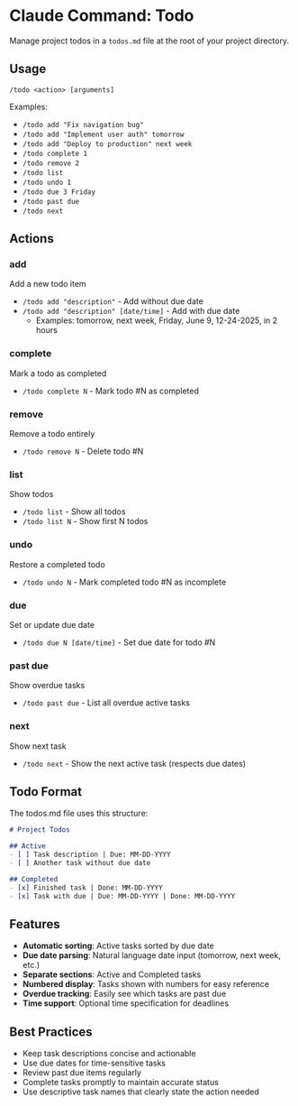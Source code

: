 # Claude Command: Todo

Manage project todos in a `todos.md` file at the root of your project directory.

## Usage

```
/todo <action> [arguments]
```

Examples:
- `/todo add "Fix navigation bug"`
- `/todo add "Implement user auth" tomorrow`
- `/todo add "Deploy to production" next week`
- `/todo complete 1`
- `/todo remove 2`
- `/todo list`
- `/todo undo 1`
- `/todo due 3 Friday`
- `/todo past due`
- `/todo next`

## Actions

### add
Add a new todo item
- `/todo add "description"` - Add without due date
- `/todo add "description" [date/time]` - Add with due date
  - Examples: tomorrow, next week, Friday, June 9, 12-24-2025, in 2 hours

### complete
Mark a todo as completed
- `/todo complete N` - Mark todo #N as completed

### remove
Remove a todo entirely
- `/todo remove N` - Delete todo #N

### list
Show todos
- `/todo list` - Show all todos
- `/todo list N` - Show first N todos

### undo
Restore a completed todo
- `/todo undo N` - Mark completed todo #N as incomplete

### due
Set or update due date
- `/todo due N [date/time]` - Set due date for todo #N

### past due
Show overdue tasks
- `/todo past due` - List all overdue active tasks

### next
Show next task
- `/todo next` - Show the next active task (respects due dates)

## Todo Format

The todos.md file uses this structure:

```markdown
# Project Todos

## Active
- [ ] Task description | Due: MM-DD-YYYY
- [ ] Another task without due date

## Completed
- [x] Finished task | Done: MM-DD-YYYY
- [x] Task with due | Due: MM-DD-YYYY | Done: MM-DD-YYYY
```

## Features

- **Automatic sorting**: Active tasks sorted by due date
- **Due date parsing**: Natural language date input (tomorrow, next week, etc.)
- **Separate sections**: Active and Completed tasks
- **Numbered display**: Tasks shown with numbers for easy reference
- **Overdue tracking**: Easily see which tasks are past due
- **Time support**: Optional time specification for deadlines

## Best Practices

- Keep task descriptions concise and actionable
- Use due dates for time-sensitive tasks
- Review past due items regularly
- Complete tasks promptly to maintain accurate status
- Use descriptive task names that clearly state the action needed
